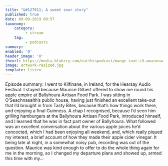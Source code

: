 ```yaml
---
title: "&#127911; A sweet sour story"
published: true
date: 09-09-2019 09:57
taxonomy:
    category:
         - stream
    tag:
         - podcasts
summary:
enabled: '0'
header_image: '0'
theurl: https://media.blubrry.com/eatthispodcast/mange-tout.s3.amazonaws.com/2019/vinegar.mp3
image: artwork-resized.jpg
template: listen
---
```

 
Episode summary: I went to Kilfinane, in Ireland, for the Hearsay Audio Festival. I stayed because Maurice Gilbert offered to show me round his apple empire at Ballyhoura Artisan Food Park. I was sitting in O’Seachnasaíth’s public house, having just finished an excellent take-out that I’d brought in from Tasty Bites, because that’s how things work there, and enjoying a final Guinness. A chap I recognised, because I’d seen him grilling hamburgers at the Ballyhoura Artisan Food Park, introduced himself, and I learned that he was in fact part owner of Ballyhoura. What followed was an excellent conversation about the various apple juices he’d concocted, which I had been enjoying all weekend, and, which really piqued my interest, a brief account of how they made their apple cider vinegar. It being late at night, in a somewhat noisy pub, recording was out of the question. Maurice was kind enough to offer to do the whole thing again for me in the morning, so I changed my departure plans and showed up, armed this time with my…
